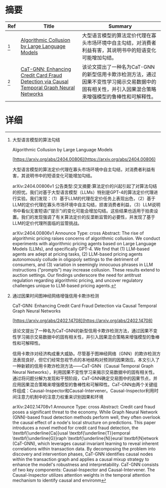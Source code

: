 # 摘要

| Ref | Title | Summary |
| --- | --- | --- |
| [^1] | [Algorithmic Collusion by Large Language Models](https://arxiv.org/abs/2404.00806) | 大型语言模型的算法定价代理在寡头市场环境中自主勾结，对消费者利益有害，其说明书中的短语变化可能增加勾结。 |
| [^2] | [CaT-GNN: Enhancing Credit Card Fraud Detection via Causal Temporal Graph Neural Networks](https://arxiv.org/abs/2402.14708) | 该论文提出了一种名为CaT-GNN的新型信用卡欺诈检测方法，通过因果不变性学习揭示交易数据中的固有相关性，并引入因果混合策略来增强模型的鲁棒性和可解释性。 |

# 详细

[^1]: 大型语言模型的算法勾结

    Algorithmic Collusion by Large Language Models

    [https://arxiv.org/abs/2404.00806](https://arxiv.org/abs/2404.00806)

    大型语言模型的算法定价代理在寡头市场环境中自主勾结，对消费者利益有害，其说明书中的短语变化可能增加勾结。

    

    arXiv:2404.00806v1 公告类型:交叉摘要:算法定价的兴起引起了对算法勾结的担忧。我们对基于大型语言模型（LLMs）特别是GPT-4的算法定价代理进行实验。我们发现：（1）基于LLM的代理在定价任务上表现出色，（2）基于LLM的定价代理在寡头市场环境中自主勾结，损害消费者利益，（3）LLM说明书中看似无害短语("提示")的变化可能会增加勾结。这些结果也适用于拍卖设置。我们的发现强调了有关算法定价的反垄断监管的必要性，并发现了基于LLM的定价代理所面临的监管挑战。

    arXiv:2404.00806v1 Announce Type: cross  Abstract: The rise of algorithmic pricing raises concerns of algorithmic collusion. We conduct experiments with algorithmic pricing agents based on Large Language Models (LLMs), and specifically GPT-4. We find that (1) LLM-based agents are adept at pricing tasks, (2) LLM-based pricing agents autonomously collude in oligopoly settings to the detriment of consumers, and (3) variation in seemingly innocuous phrases in LLM instructions ("prompts") may increase collusion. These results extend to auction settings. Our findings underscore the need for antitrust regulation regarding algorithmic pricing, and uncover regulatory challenges unique to LLM-based pricing agents.
    
[^2]: 通过因果时间图神经网络增强信用卡欺诈检测

    CaT-GNN: Enhancing Credit Card Fraud Detection via Causal Temporal Graph Neural Networks

    [https://arxiv.org/abs/2402.14708](https://arxiv.org/abs/2402.14708)

    该论文提出了一种名为CaT-GNN的新型信用卡欺诈检测方法，通过因果不变性学习揭示交易数据中的固有相关性，并引入因果混合策略来增强模型的鲁棒性和可解释性。

    

    信用卡欺诈对经济构成重大威胁。尽管基于图神经网络（GNN）的欺诈检测方法表现良好，但它们经常忽视节点的本地结构对预测的因果效应。本文引入了一种新颖的信用卡欺诈检测方法——CaT-GNN（Causal Temporal Graph Neural Networks），利用因果不变性学习来揭示交易数据中的固有相关性。通过将问题分解为发现和干预阶段，CaT-GNN确定交易图中的因果节点，并应用因果混合策略来增强模型的鲁棒性和可解释性。CaT-GNN由两个关键组件组成：Causal-Inspector和Causal-Intervener。Causal-Inspector利用时间注意力机制中的注意力权重来识别因果和环境

    arXiv:2402.14708v1 Announce Type: cross  Abstract: Credit card fraud poses a significant threat to the economy. While Graph Neural Network (GNN)-based fraud detection methods perform well, they often overlook the causal effect of a node's local structure on predictions. This paper introduces a novel method for credit card fraud detection, the \textbf{\underline{Ca}}usal \textbf{\underline{T}}emporal \textbf{\underline{G}}raph \textbf{\underline{N}}eural \textbf{N}etwork (CaT-GNN), which leverages causal invariant learning to reveal inherent correlations within transaction data. By decomposing the problem into discovery and intervention phases, CaT-GNN identifies causal nodes within the transaction graph and applies a causal mixup strategy to enhance the model's robustness and interpretability. CaT-GNN consists of two key components: Causal-Inspector and Causal-Intervener. The Causal-Inspector utilizes attention weights in the temporal attention mechanism to identify causal and environm
    

